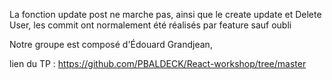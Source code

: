La fonction update post ne marche pas, ainsi que le create update et Delete User, les commit ont normalement été réalisés par feature sauf oubli


Notre groupe est composé d'Édouard Grandjean, 

lien du TP : https://github.com/PBALDECK/React-workshop/tree/master